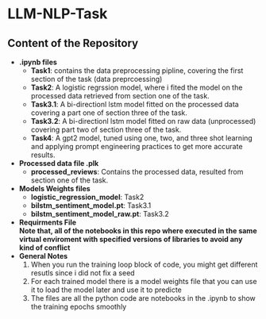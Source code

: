 # LLM-NLP-Task
## Content of the Repository 
+ **.ipynb files**
  * **Task1**: contains the data preprocessing pipline, covering the first section of the task (data preprcoessing)
  * **Task2**: A logistic regrssion model, where i fited the model on the processed data retrieved from section one of the task.
  * **Task3.1**: A bi-directionl lstm model fitted on the processed data covering a part one of section three of the task.
  * **Task3.2**: A bi-directionl lstm model fitted on raw data (unprocessed) covering part two of section three of the task.
  * **Task4**: A gpt2 model, tuned using one, two, and three shot learning and applying prompt engineering practices to get more accurate results.
+ **Processed data file .plk**
  * **processed_reviews**: Contains the processed data, resulted from section one of the task.
+ **Models Weights files**
  + **logistic_regression_model**: Task2
  + **bilstm_sentiment_model.pt**: Task3.1
  + **bilstm_sentiment_model_raw.pt**: Task3.2
+ **Requirments File**
  <br>
  **Note that, all of the notebooks in this repo where executed in the same virtual enviroment with specified versions of libraries to avoid any kind of conflict**
  </br>
+ **General Notes**
  1. When you run the training loop block of code, you might get different resutls since i did not fix a seed
  2. For each trained model there is a model weights file that you can use it to load the model later and use it to predicte
  3. The files are all the python code are notebooks in the .ipynb to show the training epochs smoothly
    
  
